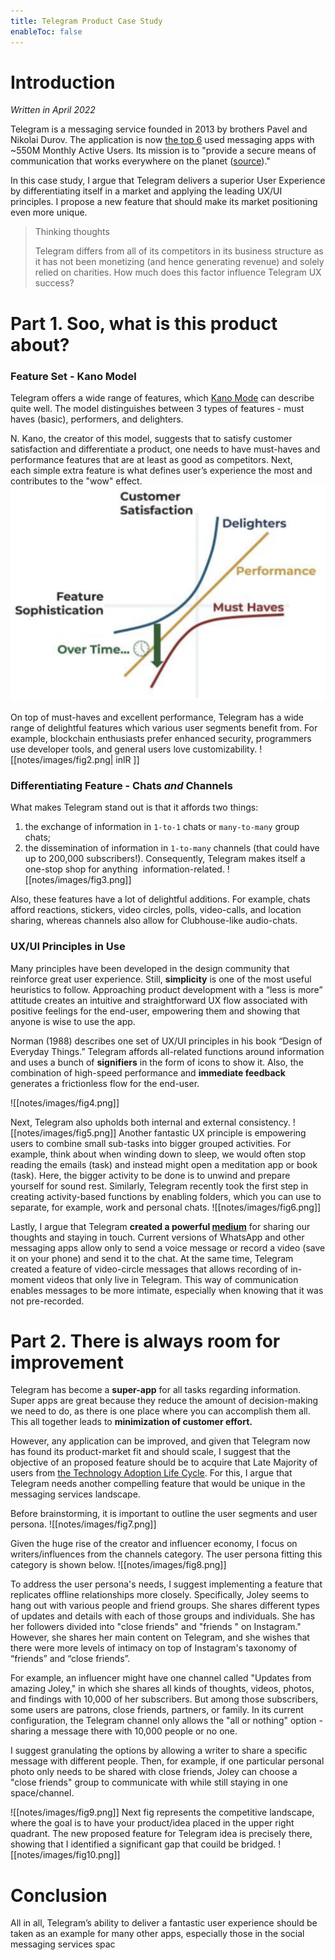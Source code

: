 ```yaml
---
title: Telegram Product Case Study
enableToc: false
---
```

# Introduction
_Written in April 2022_

Telegram is a messaging service founded in 2013 by brothers Pavel and Nikolai Durov. The application is now [the top 6](https://www.statista.com/statistics/258749/most-popular-global-mobile-messenger-apps/) used messaging apps with ~550M Monthly Active Users. Its mission is to "provide a secure means of communication that works everywhere on the planet ([source](https://telegram.org/faq?setln=ru))."

In this case study, I argue that Telegram delivers a superior User Experience by differentiating itself in a market and applying the leading UX/UI principles. I propose a new feature that should make its market positioning even more unique.

> Thinking thoughts
> 
> Telegram differs from all of its competitors in its business structure as it has not been monetizing (and hence generating revenue) and solely relied on charities. How much does this factor influence Telegram UX success?

# Part 1. Soo, what is this product about?
### Feature Set - Kano Model
Telegram offers a wide range of features, which  [Kano Mode](https://en.wikipedia.org/wiki/Kano_model) can describe quite well. The model distinguishes between 3 types of features - must haves (basic), performers, and delighters.

N. Kano, the creator of this model, suggests that to satisfy customer satisfaction and differentiate a product, one needs to have must-haves and performance features that are at least as good as competitors. Next, each simple extra feature is what defines user’s experience the most and contributes to the "wow" effect.  
![kanomodel](/tg/kanomodel.png)

On top of must-haves and excellent performance, Telegram has a wide range of delightful features which various user segments benefit from. For example, blockchain enthusiasts prefer enhanced security, programmers use developer tools, and general users love customizability. 
![[notes/images/fig2.png| inlR ]]
### Differentiating Feature - Chats *and* Channels
What makes Telegram stand out is that it affords two things: 
1.  the exchange of information in `1-to-1` chats or `many-to-many` group chats; 
2. the dissemination of information in `1-to-many` channels (that could have up to 200,000 subscribers!). Consequently, Telegram makes itself a one-stop shop for anything  information-related.
![[notes/images/fig3.png]]

Also, these features have a lot of delightful additions. For example, chats afford reactions, stickers, video circles, polls, video-calls, and location sharing, whereas channels also allow for Clubhouse-like audio-chats.

### UX/UI Principles in Use

Many principles have been developed in the design community that reinforce great user experience. Still, **simplicity** is one of the most useful heuristics to follow. Approaching product development with a “less is more” attitude creates an intuitive and straightforward UX flow associated with positive feelings for the end-user, empowering them and showing that anyone is wise to use the app.

Norman (1988) describes one set of UX/UI principles in his book “Design of Everyday Things.” Telegram affords all-related functions around information and uses a bunch of **signifiers** in the form of icons to show it. Also, the combination of high-speed performance and **immediate feedback** generates a frictionless flow for the end-user.

![[notes/images/fig4.png]]

Next, Telegram also upholds both internal and external consistency.
![[notes/images/fig5.png]]
Another fantastic UX principle is empowering users to combine small sub-tasks into bigger grouped activities. For example, think about when winding down to sleep, we would often stop reading the emails (task) and instead might open a meditation app or book (task). Here, the bigger activity to be done is to unwind and prepare yourself for sound rest. Similarly, Telegram recently took the first step in creating activity-based functions by enabling folders, which you can use to separate, for example, work and personal chats.
![[notes/images/fig6.png]]

Lastly, I argue that Telegram **created a powerful [medium](http://worrydream.com/#!/TheHumaneRepresentationOfThought/note.html)** for sharing our thoughts and staying in touch. Current versions of WhatsApp and other messaging apps allow only to send a voice message or record a video (save it on your phone) and send it to the chat. At the same time, Telegram created a feature of video-circle messages that allows recording of in-moment videos that only live in Telegram. This way of communication enables messages to be more intimate, especially when knowing that it was not pre-recorded.

# Part 2. There is always room for improvement

Telegram has become a **super-app** for all tasks regarding information. Super apps are great because they reduce the amount of decision-making we need to do, as there is one place where you can accomplish them all. This all together leads to **minimization of customer effort.**

However, any application can be improved, and given that Telegram now has found its product-market fit and should scale, I suggest that the objective of an proposed feature should be to acquire that Late Majority of users from [the Technology Adoption Life Cycle](https://en.wikipedia.org/wiki/Technology_adoption_life_cycle). For this, I argue that Telegram needs another compelling feature that would be unique in the messaging services landscape.

Before brainstorming, it is important to outline the user segments and user persona.
![[notes/images/fig7.png]]

Given the huge rise of the creator and influencer economy, I focus on writers/influences from the channels category. The user persona fitting this category is shown below.
![[notes/images/fig8.png]]

To address the user persona's needs, I suggest implementing a feature that replicates offline relationships more closely. Specifically, Joley seems to hang out with various people and friend groups. She shares different types of updates and details with each of those groups and individuals. She has her followers divided into "close friends" and "friends " on Instagram." However, she shares her main content on Telegram, and she wishes that there were more levels of intimacy on top of Instagram's taxonomy of “friends” and “close friends”.

For example, an influencer might have one channel called "Updates from amazing Joley," in which she shares all kinds of thoughts, videos, photos, and findings with 10,000 of her subscribers. But among those subscribers, some users are patrons, close friends, partners, or family. In its current configuration, the Telegram channel only allows the "all or nothing" option - sharing a message there with 10,000 people or no one.

I suggest granulating the options by allowing a writer to share a specific message with different people. Then, for example, if one particular personal photo only needs to be shared with close friends, Joley can choose a "close friends" group to communicate with while still staying in one space/channel.

![[notes/images/fig9.png]]
Next fig represents the competitive landscape, where the goal is to have your product/idea placed in the upper right quadrant. The new proposed feature for Telegram idea is precisely there, showing that I identified a significant gap that couild be bridged.
![[notes/images/fig10.png]]
#  Conclusion

All in all, Telegram’s ability to deliver a fantastic user experience should be taken as an example for many other apps, especially those in the social messaging services spac